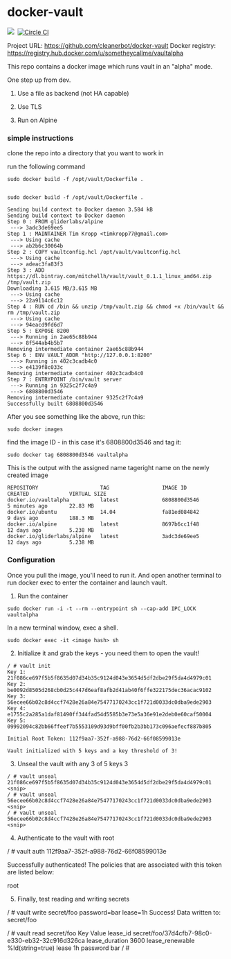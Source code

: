 # docker-vault
[![](https://badge.imagelayers.io/sometheycallme/vaultalpha.svg)](https://imagelayers.io/?images=cleanerbot/docker-vault:latest 'View image size and layers')&nbsp;
[![Circle CI](https://circleci.com/gh/cleanerbot/docker-vault.png?circle-token=4f0cb187a0b1ae8937389ecceca8acf3a8122b8e)](https://circleci.com/gh/sometheycallme/docker-vault/tree/master 'View CI builds')

Project URL: https://github.com/cleanerbot/docker-vault
Docker registry: https://registry.hub.docker.com/u/sometheycallme/vaultalpha

This repo contains a docker image which runs vault in an "alpha" mode.

One step up from dev.

1) Use a file as backend (not HA capable)

2) Use TLS

3) Run on Alpine

### simple instructions

clone the repo into a directory that you want to work in

run the following command 

```sudo docker build -f /opt/vault/Dockerfile .```


```

sudo docker build -f /opt/vault/Dockerfile .

Sending build context to Docker daemon 3.584 kB
Sending build context to Docker daemon 
Step 0 : FROM gliderlabs/alpine
 ---> 3adc3de69ee5
Step 1 : MAINTAINER Tim Kropp <timkropp77@gmail.com>
 ---> Using cache
 ---> ab2b6c30064b
Step 2 : COPY vaultconfig.hcl /opt/vault/vaultconfig.hcl
 ---> Using cache
 ---> adeac3fa83f3
Step 3 : ADD https://dl.bintray.com/mitchellh/vault/vault_0.1.1_linux_amd64.zip /tmp/vault.zip
Downloading 3.615 MB/3.615 MB
 ---> Using cache
 ---> 22a9114c6c12
Step 4 : RUN cd /bin && unzip /tmp/vault.zip && chmod +x /bin/vault && rm /tmp/vault.zip
 ---> Using cache
 ---> 94eacd9fd6d7
Step 5 : EXPOSE 8200
 ---> Running in 2ae65c88b944
 ---> 8f544ab4b5b7
Removing intermediate container 2ae65c88b944
Step 6 : ENV VAULT_ADDR "http://127.0.0.1:8200"
 ---> Running in 402c3cadb4c0
 ---> e4139f8c033c
Removing intermediate container 402c3cadb4c0
Step 7 : ENTRYPOINT /bin/vault server
 ---> Running in 9325c2f7c4a9
 ---> 6808800d3546
Removing intermediate container 9325c2f7c4a9
Successfully built 6808800d3546
```

After you see something like the above, run this:

```sudo docker images```

find the image ID - in this case it's 6808800d3546 and tag it:

```sudo docker tag 6808800d3546 vaultalpha```

This is the output with the assigned name tageright name on the newly created image

```
REPOSITORY                    TAG                 IMAGE ID            CREATED             VIRTUAL SIZE
docker.io/vaultalpha          latest              6808800d3546        5 minutes ago       22.83 MB
docker.io/ubuntu              14.04               fa81ed084842        9 days ago          188.3 MB
docker.io/alpine              latest              8697b6cc1f48        12 days ago         5.238 MB
docker.io/gliderlabs/alpine   latest              3adc3de69ee5        12 days ago         5.238 MB
```

### Configuration

Once you pull the image, you'll need to run it.   And open another terminal to run docker exec to enter the container and launch vault.

1) Run the container

```sudo docker run -i -t --rm --entrypoint sh --cap-add IPC_LOCK vaultalpha```

In a new terminal window, exec a shell.

```sudo docker exec -it <image hash> sh```

2) Initialize it and grab the keys - you need them to open the vault!

```
/ # vault init 
Key 1: 21f086ce697f5b5f8635d07d34b35c9124d043e3654d5df2dbe29f5da4d4979c01
Key 2: be0092d8505d268cb0d25c447d6eaf8afb2d41ab40f6ffe322175dec36acac9102
Key 3: 56ecee66b02c8d4ccf7428e26a84e75477170243cc1f721d0033dc0dba9ede2903
Key 4: e1755c2a285a1daf81490ff344fad54d5585b3e73e5a36e91e2deb0e60caf50004
Key 5: 09992094c82bb66ffeef7b5553109d93d9bff00fb2b3bb173c096aefecf887b805

Initial Root Token: 112f9aa7-352f-a988-76d2-66f08599013e

Vault initialized with 5 keys and a key threshold of 3!
```


3) Unseal the vault with any 3 of 5 keys 3 

```
/ # vault unseal 21f086ce697f5b5f8635d07d34b35c9124d043e3654d5df2dbe29f5da4d4979c01
<snip>
/ # vault unseal 56ecee66b02c8d4ccf7428e26a84e75477170243cc1f721d0033dc0dba9ede2903
<snip>
/ # vault unseal 56ecee66b02c8d4ccf7428e26a84e75477170243cc1f721d0033dc0dba9ede2903
<snip>
```

4) Authenticate to the vault with root

/ # vault auth 112f9aa7-352f-a988-76d2-66f08599013e

Successfully authenticated! The policies that are associated
with this token are listed below:

root

5) Finally, test reading and writing secrets

/ # vault write secret/foo password=bar lease=1h
Success! Data written to: secret/foo

/ # vault read secret/foo
Key            	Value
lease_id       	secret/foo/37d4cfb7-98c0-e330-eb32-32c916d326ca
lease_duration 	3600
lease_renewable	%!d(string=true)
lease          	1h
password       	bar
/ # 


